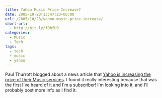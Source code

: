 ```yaml
---
title: Yahoo Music Price Increase?
date: 2005-10-23T13:47:23+00:00
url: /2005/10/23/yahoo-music-price-increase/
short-url:
  - http://bit.ly/fBhfU0
categories:
  - Music
  - Tech
tags:
  - tech
  - music
  - yahoo
---
```

Paul Thurrott blogged about a news article that <a href="http://news.yahoo.com/s/zd/20051021/tc_zd/163289">Yahoo is increasing the price of their Music services</a>. I found it really interesting because that was the first I've heard of it and I'm a subscriber! I'm looking into it, and I'll probably post more info as I find it.